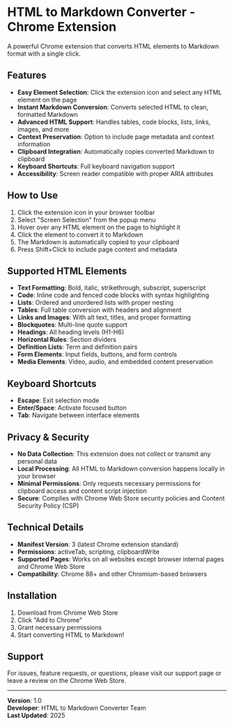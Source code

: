 # HTML to Markdown Converter - Chrome Extension

A powerful Chrome extension that converts HTML elements to Markdown format with a single click.

## Features

- **Easy Element Selection**: Click the extension icon and select any HTML element on the page
- **Instant Markdown Conversion**: Converts selected HTML to clean, formatted Markdown
- **Advanced HTML Support**: Handles tables, code blocks, lists, links, images, and more
- **Context Preservation**: Option to include page metadata and context information
- **Clipboard Integration**: Automatically copies converted Markdown to clipboard
- **Keyboard Shortcuts**: Full keyboard navigation support
- **Accessibility**: Screen reader compatible with proper ARIA attributes

## How to Use

1. Click the extension icon in your browser toolbar
2. Select "Screen Selection" from the popup menu
3. Hover over any HTML element on the page to highlight it
4. Click the element to convert it to Markdown
5. The Markdown is automatically copied to your clipboard
6. Press Shift+Click to include page context and metadata

## Supported HTML Elements

- **Text Formatting**: Bold, italic, strikethrough, subscript, superscript
- **Code**: Inline code and fenced code blocks with syntax highlighting
- **Lists**: Ordered and unordered lists with proper nesting
- **Tables**: Full table conversion with headers and alignment
- **Links and Images**: With alt text, titles, and proper formatting
- **Blockquotes**: Multi-line quote support
- **Headings**: All heading levels (H1-H6)
- **Horizontal Rules**: Section dividers
- **Definition Lists**: Term and definition pairs
- **Form Elements**: Input fields, buttons, and form controls
- **Media Elements**: Video, audio, and embedded content preservation

## Keyboard Shortcuts

- **Escape**: Exit selection mode
- **Enter/Space**: Activate focused button
- **Tab**: Navigate between interface elements

## Privacy & Security

- **No Data Collection**: This extension does not collect or transmit any personal data
- **Local Processing**: All HTML to Markdown conversion happens locally in your browser
- **Minimal Permissions**: Only requests necessary permissions for clipboard access and content script injection
- **Secure**: Complies with Chrome Web Store security policies and Content Security Policy (CSP)

## Technical Details

- **Manifest Version**: 3 (latest Chrome extension standard)
- **Permissions**: activeTab, scripting, clipboardWrite
- **Supported Pages**: Works on all websites except browser internal pages and Chrome Web Store
- **Compatibility**: Chrome 88+ and other Chromium-based browsers

## Installation

1. Download from Chrome Web Store
2. Click "Add to Chrome"
3. Grant necessary permissions
4. Start converting HTML to Markdown!

## Support

For issues, feature requests, or questions, please visit our support page or leave a review on the Chrome Web Store.

---

**Version**: 1.0  
**Developer**: HTML to Markdown Converter Team  
**Last Updated**: 2025